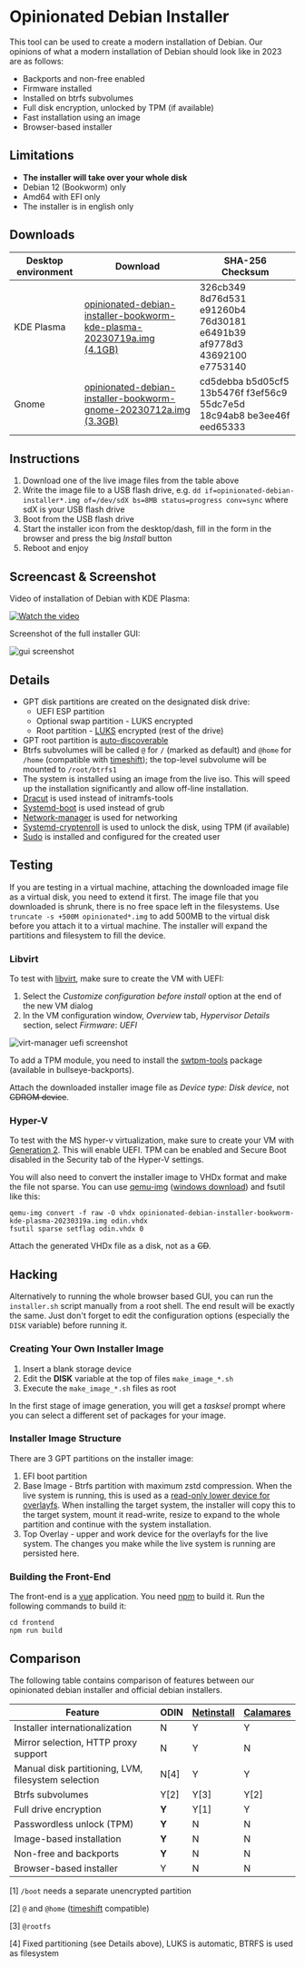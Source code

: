 # Opinionated Debian Installer

This tool can be used to create a modern installation of Debian. 
Our opinions of what a modern installation of Debian should look like in 2023 are as follows:

 - Backports and non-free enabled
 - Firmware installed
 - Installed on btrfs subvolumes
 - Full disk encryption, unlocked by TPM (if available)
 - Fast installation using an image
 - Browser-based installer
  
## Limitations

 - **The installer will take over your whole disk**
 - Debian 12 (Bookworm) only
 - Amd64 with EFI only
 - The installer is in english only

## Downloads

| Desktop environment | Download                                                                                                                                                                                                                | SHA-256 Checksum                                                        |
|---------------------|-------------------------------------------------------------------------------------------------------------------------------------------------------------------------------------------------------------------------|-------------------------------------------------------------------------|
| KDE Plasma          | [opinionated-debian-installer-bookworm-kde-plasma-20230719a.img (4.1GB)](https://objectstorage.eu-frankfurt-1.oraclecloud.com/n/fr2rf1wke5iq/b/public/o/opinionated-debian-installer-bookworm-kde-plasma-20230719a.img) | 326cb349 8d76d531 e91260b4 76d30181 e6491b39 af9778d3 43692100 e7753140 |
| Gnome               | [opinionated-debian-installer-bookworm-gnome-20230712a.img (3.3GB)](https://objectstorage.eu-frankfurt-1.oraclecloud.com/n/fr2rf1wke5iq/b/public/o/opinionated-debian-installer-bookworm-gnome-20230712a.img)           | cd5debba b5d05cf5 13b5476f f3ef56c9 55dc7e5d 18c94ab8 be3ee46f eed65333 |

## Instructions

1. Download one of the live image files from the table above
2. Write the image file to a USB flash drive, e.g. `dd if=opinionated-debian-installer*.img of=/dev/sdX bs=8MB status=progress conv=sync` where sdX is your USB flash drive 
3. Boot from the USB flash drive
4. Start the installer icon from the desktop/dash, fill in the form in the browser and press the big _Install_ button
5. Reboot and enjoy

## Screencast & Screenshot

Video of installation of Debian with KDE Plasma:

[![Watch the video](https://img.youtube.com/vi/sbnKvGMcagI/maxresdefault.jpg)](https://youtu.be/sbnKvGMcagI)

Screenshot of the full installer GUI:

![gui screenshot](readme-files/gui.png)

## Details

- GPT disk partitions are created on the designated disk drive: 
  - UEFI ESP partition
  - Optional swap partition - LUKS encrypted
  - Root partition - [LUKS](https://cryptsetup-team.pages.debian.net/cryptsetup/README.Debian.html) encrypted (rest of the drive)
- GPT root partition is [auto-discoverable](https://www.freedesktop.org/software/systemd/man/systemd-gpt-auto-generator.html)
- Btrfs subvolumes will be called `@` for `/` (marked as default) and `@home` for `/home` (compatible with [timeshift](https://github.com/teejee2008/timeshift#supported-system-configurations)); the top-level subvolume will be mounted to `/root/btrfs1`
- The system is installed using an image from the live iso. This will speed up the installation significantly and allow off-line installation.
- [Dracut](https://github.com/dracutdevs/dracut/wiki/) is used instead of initramfs-tools
- [Systemd-boot](https://www.freedesktop.org/wiki/Software/systemd/systemd-boot/) is used instead of grub
- [Network-manager](https://wiki.debian.org/NetworkManager) is used for networking
- [Systemd-cryptenroll](https://www.freedesktop.org/software/systemd/man/systemd-cryptenroll.html#--tpm2-device=PATH) is used to unlock the disk, using TPM (if available)
- [Sudo](https://wiki.debian.org/sudo) is installed and configured for the created user 

## Testing

If you are testing in a virtual machine, attaching the downloaded image file as a virtual disk, you need to extend it first.
The image file that you downloaded is shrunk, there is no free space left in the filesystems.
Use `truncate -s +500M opinionated*.img` to add 500MB to the virtual disk before you attach it to a virtual machine.
The installer will expand the partitions and filesystem to fill the device.

### Libvirt

To test with [libvirt](https://libvirt.org/), make sure to create the VM with UEFI:

1. Select the _Customize configuration before install_ option at the end of the new VM dialog
2. In the VM configuration window, _Overview_ tab, _Hypervisor Details_ section, select _Firmware_: _UEFI_

![virt-manager uefi screenshot](readme-files/virt-manager-uefi.png)

To add a TPM module, you need to install the [swtpm-tools](https://packages.debian.org/bullseye-backports/swtpm-tools) package (available in bullseye-backports).

Attach the downloaded installer image file as _Device type: Disk device_, not ~~CDROM device~~.

### Hyper-V

To test with the MS hyper-v virtualization, make sure to create your VM with [Generation 2](https://learn.microsoft.com/en-us/windows-server/virtualization/hyper-v/plan/Should-I-create-a-generation-1-or-2-virtual-machine-in-Hyper-V). 
This will enable UEFI.
TPM can be enabled and Secure Boot disabled in the Security tab of the Hyper-V settings.

You will also need to convert the installer image to VHDx format and make the file not sparse.
You can use [qemu-img](https://www.qemu.org/docs/master/tools/qemu-img.html) ([windows download](https://qemu.weilnetz.de/w64/)) and fsutil like this:

    qemu-img convert -f raw -O vhdx opinionated-debian-installer-bookworm-kde-plasma-20230319a.img odin.vhdx
    fsutil sparse setflag odin.vhdx 0

Attach the generated VHDx file as a disk, not as a ~~CD~~.

## Hacking

Alternatively to running the whole browser based GUI, you can run the `installer.sh` script manually from a root shell.
The end result will be exactly the same.
Just don't forget to edit the configuration options (especially the `DISK` variable) before running it.

### Creating Your Own Installer Image

 1. Insert a blank storage device
 2. Edit the **DISK** variable at the top of files `make_image_*.sh`
 3. Execute the `make_image_*.sh` files as root

In the first stage of image generation, you will get a _tasksel_ prompt where you can select a different set of packages for your image.

### Installer Image Structure

There are 3 GPT partitions on the installer image:

 1. EFI boot partition
 2. Base Image - Btrfs partition with maximum zstd compression. 
    When the live system is running, this is used as a [read-only lower device for overlayfs](https://docs.kernel.org/filesystems/overlayfs.html). 
    When installing the target system, the installer will copy this to the target system, mount it read-write, resize to expand to the whole partition and continue with the system installation.
 3. Top Overlay - upper and work device for the overlayfs for the live system. The changes you make while the live system is running are persisted here.

### Building the Front-End

The front-end is a [vue](https://vuejs.org/) application. 
You need [npm](https://www.npmjs.com/) to build it.
Run the following commands to build it:

    cd frontend
    npm run build

## Comparison

The following table contains comparison of features between our opinionated debian installer and official debian installers.

| Feature                                             | ODIN  | [Netinstall](https://www.debian.org/devel/debian-installer/) | [Calamares](https://get.debian.org/images/bookworm_di_rc3-live/amd64/iso-hybrid/) |
|-----------------------------------------------------|-------|--------------------------------------------------------------|-----------------------------------------------------------------------------------|
| Installer internationalization                      | N     | Y                                                            | Y                                                                                 |
| Mirror selection, HTTP proxy support                | N     | Y                                                            | N                                                                                 |
| Manual disk partitioning, LVM, filesystem selection | N[4]  | Y                                                            | Y                                                                                 |
| Btrfs subvolumes                                    | Y[2]  | Y[3]                                                         | Y[2]                                                                              |
| Full drive encryption                               | **Y** | Y[1]                                                         | Y                                                                                 |
| Passwordless unlock (TPM)                           | **Y** | N                                                            | N                                                                                 |
| Image-based installation                            | **Y** | N                                                            | N                                                                                 |
| Non-free and backports                              | **Y** | N                                                            | N                                                                                 |
| Browser-based installer                             | Y     | N                                                            | N                                                                                 |

[1] `/boot` needs a separate unencrypted partition

[2] `@` and `@home` ([timeshift](https://github.com/teejee2008/timeshift#supported-system-configurations) compatible)

[3] `@rootfs`

[4] Fixed partitioning (see Details above), LUKS is automatic, BTRFS is used as filesystem
